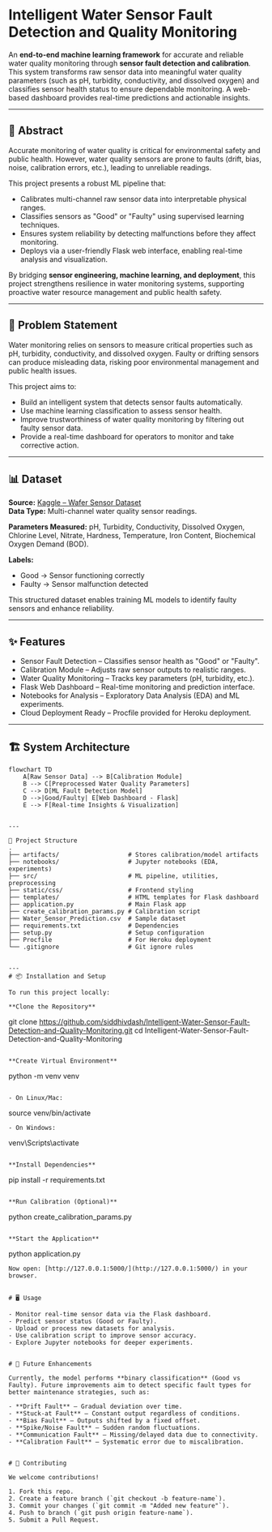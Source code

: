 # Intelligent Water Sensor Fault Detection and Quality Monitoring

An **end-to-end machine learning framework** for accurate and reliable water quality monitoring through **sensor fault detection and calibration**. This system transforms raw sensor data into meaningful water quality parameters (such as pH, turbidity, conductivity, and dissolved oxygen) and classifies sensor health status to ensure dependable monitoring. A web-based dashboard provides real-time predictions and actionable insights.

---

## 📖 Abstract
Accurate monitoring of water quality is critical for environmental safety and public health. However, water quality sensors are prone to faults (drift, bias, noise, calibration errors, etc.), leading to unreliable readings.  

This project presents a robust ML pipeline that:
- Calibrates multi-channel raw sensor data into interpretable physical ranges.  
- Classifies sensors as "Good" or "Faulty" using supervised learning techniques.  
- Ensures system reliability by detecting malfunctions before they affect monitoring.  
- Deploys via a user-friendly Flask web interface, enabling real-time analysis and visualization.  

By bridging **sensor engineering, machine learning, and deployment**, this project strengthens resilience in water monitoring systems, supporting proactive water resource management and public health safety.

---

## 🎯 Problem Statement
Water monitoring relies on sensors to measure critical properties such as pH, turbidity, conductivity, and dissolved oxygen. Faulty or drifting sensors can produce misleading data, risking poor environmental management and public health issues.  

This project aims to:
- Build an intelligent system that detects sensor faults automatically.  
- Use machine learning classification to assess sensor health.  
- Improve trustworthiness of water quality monitoring by filtering out faulty sensor data.  
- Provide a real-time dashboard for operators to monitor and take corrective action.

---

## 📊 Dataset
**Source:** [Kaggle – Wafer Sensor Dataset](https://www.kaggle.com/datasets/priyanka369/wafer-sensor-dataset)  
**Data Type:** Multi-channel water quality sensor readings.  

**Parameters Measured:** pH, Turbidity, Conductivity, Dissolved Oxygen, Chlorine Level, Nitrate, Hardness, Temperature, Iron Content, Biochemical Oxygen Demand (BOD).  

**Labels:**  
- Good → Sensor functioning correctly  
- Faulty → Sensor malfunction detected  

This structured dataset enables training ML models to identify faulty sensors and enhance reliability.

---

## ✨ Features
- Sensor Fault Detection – Classifies sensor health as "Good" or "Faulty".  
- Calibration Module – Adjusts raw sensor outputs to realistic ranges.  
- Water Quality Monitoring – Tracks key parameters (pH, turbidity, etc.).  
- Flask Web Dashboard – Real-time monitoring and prediction interface.  
- Notebooks for Analysis – Exploratory Data Analysis (EDA) and ML experiments.  
- Cloud Deployment Ready – Procfile provided for Heroku deployment.  

---
## 🏗️ System Architecture

```mermaid
flowchart TD
    A[Raw Sensor Data] --> B[Calibration Module]
    B --> C[Preprocessed Water Quality Parameters]
    C --> D[ML Fault Detection Model]
    D -->|Good/Faulty| E[Web Dashboard - Flask]
    E --> F[Real-time Insights & Visualization]


---

📂 Project Structure
.
├── artifacts/                   # Stores calibration/model artifacts
├── notebooks/                   # Jupyter notebooks (EDA, experiments)
├── src/                         # ML pipeline, utilities, preprocessing
├── static/css/                  # Frontend styling
├── templates/                   # HTML templates for Flask dashboard
├── application.py               # Main Flask app
├── create_calibration_params.py # Calibration script
├── Water_Sensor_Prediction.csv  # Sample dataset
├── requirements.txt             # Dependencies
├── setup.py                     # Setup configuration
├── Procfile                     # For Heroku deployment
└── .gitignore                   # Git ignore rules
 

---
# 📦 Installation and Setup

To run this project locally:

**Clone the Repository**  
```
git clone https://github.com/siddhivdash/Intelligent-Water-Sensor-Fault-Detection-and-Quality-Monitoring.git
cd Intelligent-Water-Sensor-Fault-Detection-and-Quality-Monitoring
```

**Create Virtual Environment**  
```
python -m venv venv
```

- On Linux/Mac:  
```
source venv/bin/activate
```
- On Windows:  
```
venv\Scripts\activate
```

**Install Dependencies**  
```
pip install -r requirements.txt
```

**Run Calibration (Optional)**  
```
python create_calibration_params.py
```

**Start the Application**  
```
python application.py
```
Now open: [http://127.0.0.1:5000/](http://127.0.0.1:5000/) in your browser.


# 🖥️ Usage

- Monitor real-time sensor data via the Flask dashboard.  
- Predict sensor status (Good or Faulty).  
- Upload or process new datasets for analysis.  
- Use calibration script to improve sensor accuracy.  
- Explore Jupyter notebooks for deeper experiments.  


# 🔮 Future Enhancements

Currently, the model performs **binary classification** (Good vs Faulty). Future improvements aim to detect specific fault types for better maintenance strategies, such as:

- **Drift Fault** – Gradual deviation over time.  
- **Stuck-at Fault** – Constant output regardless of conditions.  
- **Bias Fault** – Outputs shifted by a fixed offset.  
- **Spike/Noise Fault** – Sudden random fluctuations.  
- **Communication Fault** – Missing/delayed data due to connectivity.  
- **Calibration Fault** – Systematic error due to miscalibration.  


# 🤝 Contributing

We welcome contributions!  

1. Fork this repo.  
2. Create a feature branch (`git checkout -b feature-name`).  
3. Commit your changes (`git commit -m "Added new feature"`).  
4. Push to branch (`git push origin feature-name`).  
5. Submit a Pull Request.  
